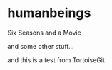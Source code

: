 humanbeings
===========

Six Seasons and a Movie

and some other stuff...

and this is a test from TortoiseGit
